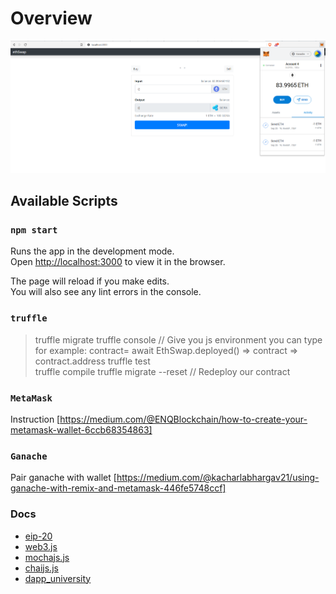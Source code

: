 
# Overview
![alt text](https://github.com/adagora/images/blob/master/ethSwap.PNG)

## Available Scripts

### `npm start`

Runs the app in the development mode.<br />
Open [http://localhost:3000](http://localhost:3000) to view it in the browser.

The page will reload if you make edits.<br />
You will also see any lint errors in the console.

### `truffle`

> truffle migrate
> truffle console    // Give you js environment you can type for example: contract= await EthSwap.deployed() => contract => contract.address 
> truffle test  
> truffle compile
> truffle migrate --reset  // Redeploy our contract

### `MetaMask`
Instruction [https://medium.com/@ENQBlockchain/how-to-create-your-metamask-wallet-6ccb68354863]

### `Ganache`
Pair ganache with wallet [https://medium.com/@kacharlabhargav21/using-ganache-with-remix-and-metamask-446fe5748ccf]

### Docs

* [eip-20](https://github.com/ethereum/EIPs/blob/master/EIPS/eip-20.md)
* [web3.js](https://web3js.readthedocs.io/en/v1.3.0/index.html)
* [mochajs.js](https://mochajs.org/)
* [chaijs.js](https://www.chaijs.com/guide/)
* [dapp_university](https://github.com/dappuniversity/eth_swap)